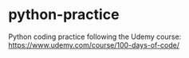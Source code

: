 # python-practice
Python coding practice following the Udemy course: https://www.udemy.com/course/100-days-of-code/